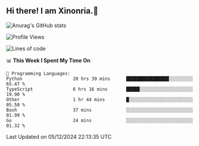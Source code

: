 ## Hi there! I am Xinonria.👋

![Anurag's GitHub stats](https://status-git-main-xinonrias-projects-f26540e3.vercel.app/api?username=xinonria&hide=stars,issues&rank_icon=percentile)

<!--START_SECTION:waka-->
![Profile Views](http://img.shields.io/badge/Profile%20Views-65-blue)

![Lines of code](https://img.shields.io/badge/From%20Hello%20World%20I%27ve%20Written-903.8%20thousand%20lines%20of%20code-blue)

📊 **This Week I Spent My Time On** 

```text
💬 Programming Languages: 
Python                   20 hrs 39 mins      ████████████████░░░░░░░░░   65.47 % 
TypeScript               6 hrs 16 mins       █████░░░░░░░░░░░░░░░░░░░░   19.90 % 
Other                    1 hr 44 mins        █░░░░░░░░░░░░░░░░░░░░░░░░   05.50 % 
Bash                     37 mins             ░░░░░░░░░░░░░░░░░░░░░░░░░   01.99 % 
Go                       24 mins             ░░░░░░░░░░░░░░░░░░░░░░░░░   01.32 % 
```


 Last Updated on 05/12/2024 22:13:35 UTC
<!--END_SECTION:waka-->

<!--
**xinonria/xinonria** is a ✨ _special_ ✨ repository because its `README.md` (this file) appears on your GitHub profile.

Here are some ideas to get you started:

- 🔭 I’m currently working on ...
- 🌱 I’m currently learning ...
- 👯 I’m looking to collaborate on ...
- 🤔 I’m looking for help with ...
- 💬 Ask me about ...
- 📫 How to reach me: ...
- 😄 Pronouns: ...
- ⚡ Fun fact: ...
-->
